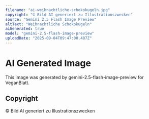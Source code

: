 ```yaml
---
filename: "ai-weihnachtliche-schokokugeln.jpg"
copyright: "© Bild AI generiert zu Illustrationszwecken"
source: "Gemini 2.5 Flash Image Preview"
altText: "Weihnachtliche Schokokugeln"
aiGenerated: true
model: "gemini-2.5-flash-image-preview"
uploadDate: "2025-09-04T09:47:00.487Z"
---
```


# AI Generated Image

This image was generated by gemini-2.5-flash-image-preview for VeganBlatt.

## Copyright
© Bild AI generiert zu Illustrationszwecken
